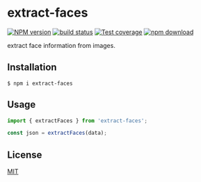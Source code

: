 # extract-faces

[![NPM version][npm-image]][npm-url]
[![build status][ci-image]][ci-url]
[![Test coverage][codecov-image]][codecov-url]
[![npm download][download-image]][download-url]

extract face information from images.

## Installation

`$ npm i extract-faces`

## Usage

```js
import { extractFaces } from 'extract-faces';

const json = extractFaces(data);
```

## License

[MIT](./LICENSE)

[npm-image]: https://img.shields.io/npm/v/extract-faces.svg
[npm-url]: https://www.npmjs.com/package/extract-faces
[ci-image]: https://github.com/cheminfo/extract-faces/workflows/Node.js%20CI/badge.svg?branch=main
[ci-url]: https://github.com/cheminfo/extract-faces/actions?query=workflow%3A%22Node.js+CI%22
[codecov-image]: https://img.shields.io/codecov/c/github/cheminfo/extract-faces.svg
[codecov-url]: https://codecov.io/gh/cheminfo/extract-faces
[download-image]: https://img.shields.io/npm/dm/extract-faces.svg
[download-url]: https://www.npmjs.com/package/extract-faces
